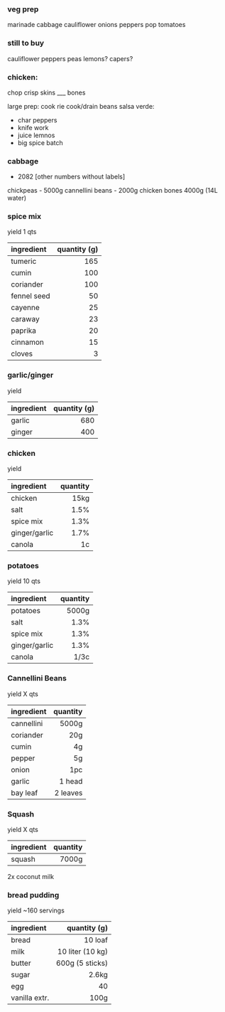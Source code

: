 ### veg prep
marinade cabbage
cauliflower
onions
peppers
pop tomatoes

### still to buy
cauliflower
peppers
peas
lemons?
capers?

### chicken:
chop
crisp skins
___ bones

large prep:
cook rie
cook/drain beans
salsa verde:
+ char peppers
+ knife work
+ juice lemnos
+ big spice batch

### cabbage
+ 2082
[other numbers without labels]

chickpeas - 5000g
cannellini beans - 2000g
chicken bones 4000g (14L water)

### spice mix
yield 1 qts

| ingredient    | quantity (g) |
| :------------ | -----------: |
| tumeric       |          165 |
| cumin         |          100 |
| coriander     |          100 |
| fennel seed   |           50 |
| cayenne       |           25 |
| caraway       |           23 |
| paprika       |           20 |
| cinnamon      |           15 |
| cloves        |            3 |

### garlic/ginger
yield

| ingredient    | quantity (g) |
| :------------ | -----------: |
| garlic        |          680 |
| ginger        |          400 |

### chicken
yield

| ingredient    | quantity |
| :------------ | -------: |
| chicken       |     15kg |
| salt          |     1.5% |
| spice mix     |     1.3% |
| ginger/garlic |     1.7% |
| canola        |       1c |

### potatoes
yield 10 qts

| ingredient    | quantity |
| :------------ | -------: |
| potatoes      |    5000g |
| salt          |     1.3% |
| spice mix     |     1.3% |
| ginger/garlic |     1.3% |
| canola        |     1/3c |

### Cannellini Beans
yield X qts

| ingredient    | quantity |
| :------------ | -------: |
| cannellini    |    5000g |
| coriander     |      20g |
| cumin         |       4g |
| pepper        |       5g |
| onion         |      1pc |
| garlic        |   1 head |
| bay leaf      | 2 leaves |

### Squash
yield X qts

| ingredient    | quantity |
| :------------ | -------: |
| squash        |    7000g |

2x coconut milk

### bread pudding
yield ~160 servings

| ingredient    | quantity (g)    |
| :------------ | --------------: |
| bread         |         10 loaf |
| milk          | 10 liter (10 kg)|
| butter        | 600g (5 sticks) |
| sugar         |           2.6kg |
| egg           |              40 |
| vanilla extr. |            100g |
